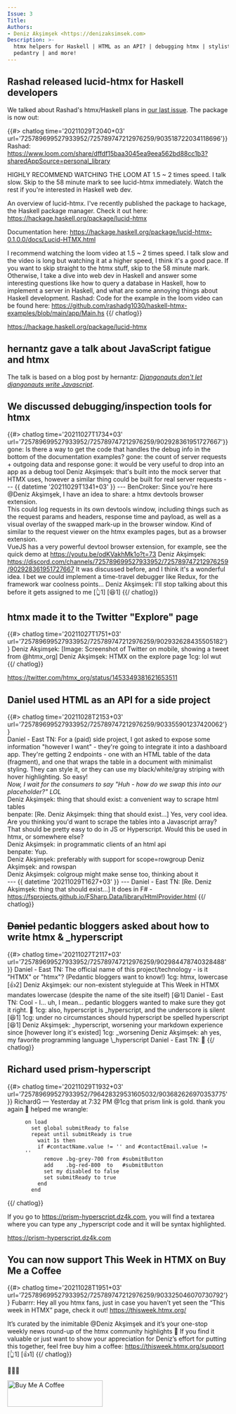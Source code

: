 ```yaml
---
Issue: 3
Title: 
Authors:
- Deniz Akşimşek <https://denizaksimsek.com>
Description: >-
  htmx helpers for Haskell | HTML as an API? | debugging htmx | stylistic 
  pedantry | and more!
---
```


## Rashad released lucid-htmx for Haskell developers

We talked about Rashad's htmx/Haskell plans in [our last issue][]. The package 
is now out:

{{#> chatlog time='20211029T2040+03' url='725789699527933952/725789747212976259/903518722034118696'}}
Rashad: <https://www.loom.com/share/dffdf15baa3045ea9eea562bd88cc1b3?sharedAppSource=personal_library>
  
  HIGHLY RECOMMEND WATCHING THE LOOM AT 1.5 ~ 2 times speed. I talk slow. Skip 
  to the 58 minute mark to see lucid-htmx immediately. Watch the rest if you're 
  interested in Haskell web dev.
  
  An overview of lucid-htmx. I've recently published the package to hackage, 
  the Haskell package manager. Check it out here: <https://hackage.haskell.org/package/lucid-htmx>
  
  Documentation here: <https://hackage.haskell.org/package/lucid-htmx-0.1.0.0/docs/Lucid-HTMX.html>
  
  I recommend watching the loom video at 1.5 ~ 2 times speed. I talk slow and 
  the video is long but watching it at a higher speed, I think it's a good 
  pace. If you want to skip straight to the htmx stuff, skip to the 58 minute 
  mark. Otherwise, I take a dive into web dev in Haskell and answer some 
  interesting questions like how to query a database in Haskell, how to 
  implement a server in Haskell, and what are some annoying things about 
  Haskell development. 
Rashad: Code for the example in the loom video can be found here: <https://github.com/rashadg1030/haskell-htmx-examples/blob/main/app/Main.hs>
{{/ chatlog}}

<https://hackage.haskell.org/package/lucid-htmx>

[our last issue]: /issues/2


## hernantz gave a talk about JavaScript fatigue and htmx

The talk is based on a blog post by hernantz: 
[<cite>Djangonauts don't let djangonauts write Javascript</cite>](http://hernantz.github.io/djangonauts-dont-let-djangonauts-write-javascript.html).


## We discussed debugging/inspection tools for htmx

{{#> chatlog time='20211027T1734+03' url='725789699527933952/725789747212976259/902928361951727667'}}
gone: Is there a way to get the code that handles the debug info in the bottom 
  of the documentation examples?
gone: the count of server requests + outgoing data and response
gone: it would be very useful to drop into an app as a debug tool
Deniz Akşimşek: that's built into the mock server that HTMX uses, however a 
  similar thing could be built for real server requests
--- {{ datetime '20211029T1341+03' }} ---
BenCroker: Since you're here @Deniz Akşimşek, I have an idea to share: a htmx 
  devtools browser extension. \
  This could log requests in its own devtools window, including things such as 
  the request params and headers, response time and payload, as well as a 
  visual overlay of the swapped mark-up in the browser window. Kind of similar 
  to the request viewer on the htmx examples pages, but as a browser 
  extension.\
  VueJS has a very powerful devtool browser extension, for example, see the quick demo at https://youtu.be/odKVakhMk1o?t=73
Deniz Akşimşek: <https://discord.com/channels/725789699527933952/725789747212976259/902928361951727667>
  It was discussed before, and I think it's a wonderful idea. I bet we could 
  implement a time-travel debugger like Redux, for the framework war coolness 
  points...
Deniz Akşimşek: I'll stop talking about this before it gets assigned to me [👆1] [😆1]
{{/ chatlog}}


## htmx made it to the Twitter "Explore" page

{{#> chatlog time='20211027T1751+03' url='725789699527933952/725789747212976259/902932628435505182'}}
Deniz Akşimşek: [Image: Screenshot of Twitter on mobile, showing a tweet from 
  @htmx_org]
Deniz Akşimşek: HTMX on the explore page
1cg: lol wut
{{/ chatlog}}

<https://twitter.com/htmx_org/status/1453349381621653511>


## Daniel used HTML as an API for a side project

{{#> chatlog time='20211028T2153+03' url='725789699527933952/725789747212976259/903355901237420062'}}  
Daniel - East TN: For a (paid) side project, I got asked to expose some 
  information "however I want" - they're going to integrate it into a dashboard
  app. They're getting 2 endpoints - one with an HTML table of the data 
  (fragment), and one that wraps the table in a document with minimalist 
  styling. They can style it, or they can use my black/white/gray striping with 
  hover highlighting. So easy! \
  _Now, I wait for the consumers to say "Huh - how do we swap this into our placeholder?" LOL_  
Deniz Akşimşek: thing that should exist: a convenient way to scrape html tables  
benpate: [Re. Deniz Akşimşek: thing that should exist...] Yes, very cool idea.
  Are you thinking you'd want to scrape the tables into a Javascript array?
  That should be pretty easy to do in JS or Hyperscript.  Would this be used in 
  htmx, or somewhere else?  
Deniz Akşimşek: in programmatic clients of an html api  
benpate: Yup.  
Deniz Akşimşek:  preferably with support for scope=rowgroup
Deniz Akşimşek: and rowspan  
Deniz Akşimşek: colgroup might make sense too, thinking about it  
--- {{ datetime '20211029T1627+03' }} ---
Daniel - East TN: [Re. Deniz Akşimşek: thing that should exist...] It does in F#
  \- <https://fsprojects.github.io/FSharp.Data/library/HtmlProvider.html>
{{/ chatlog}}


## <del>Daniel</del> pedantic bloggers asked about how to write htmx & _hyperscript

{{#> chatlog time='20211027T2117+03' url='725789699527933952/725789747212976259/902984478740328488'}}
Daniel - East TN: The official name of this project/technology - is it "HTMX" 
  or "htmx"? (Pedantic bloggers want to know!)
1cg: htmx, lowercase [👍2]
Deniz Akşimşek: our non-existent styleguide at This Week in HTMX mandates 
  lowercase (despite the name of the site itself) [😆1] 
Daniel - East TN: Cool - I... uh, I mean... pedantic bloggers wanted to make 
  sure they got it right. 🙂
1cg: also, hyperscript is _hyperscript, and the underscore is silent [😆1]
1cg: under no circumstances should hyperscript be spelled hyperscript [😆1]
Deniz Akşimşek: _hyperscript, worsening your markdown experience since [however
  long it's existed]
1cg: _worsening
Deniz Akşimşek: ah yes, my favorite programming language \\_hyperscript
Daniel - East TN: 🤣
{{/ chatlog}}


## Richard used prism-hyperscript

{{#> chatlog time='20211029T1932+03' url='725789699527933952/796428329531605032/903682626970353775'}}
RichardG — Yesterday at 7:32 PM @1cg that prism link is gold. thank you again 🙂 helped me wrangle:
  
  <figure>

  ~~~ hyperscript
  on load 
    set global submitReady to false
    repeat until submitReady is true
      wait 1s then
      if #contactName.value != '' and #contactEmail.value != ''
        remove .bg-grey-700 from #submitButton
        add    .bg-red-800  to   #submitButton
        set my disabled to false
        set submitReady to true
      end
    end
  ~~~
  </figure>
{{/ chatlog}}

If you go to <https://prism-hyperscript.dz4k.com>, you will find a textarea 
where you can type any _hyperscript code and it will be syntax highlighted.

<https://prism-hyperscript.dz4k.com>


## You can now support This Week in HTMX on Buy Me a Coffee

{{#> chatlog time='20211028T1951+03' url='725789699527933952/725789747212976259/903325046070730792'}}
Fubarrr: Hey all you htmx fans, just in case you haven’t yet seen the “This 
  week in HTMX” page, check it out! https://thisweek.htmx.org/ 
  
  It’s curated by the  inimitable @Deniz Akşimşek  and it’s your one-stop 
  weekly news round-up of the htmx community highlights 💪 If you find it 
  valuable or just want to show your appreciation for Deniz’s effort for 
  putting this together, feel free buy him a coffee: 
  https://thisweek.htmx.org/support [👆1] [👍1]
{{/ chatlog}}

💙💙💙

<a href="https://www.buymeacoffee.com/dz4k" target="_blank"><img src="https://cdn.buymeacoffee.com/buttons/v2/lato-blue.png" alt="Buy Me A Coffee" style="height: 60px !important;width: 217px !important;" ></a>

